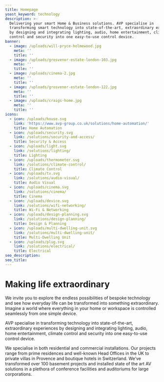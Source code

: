 ```yaml
---
title: Homepage
yoast_keyword: technology
description: >-
  Delivering your smart Home & Business solutions. AVP specialise in
  transforming smart technology into state-of-the-art, extraordinary experiences
  by designing and integrating lighting, audio, home entertainment, climate
  control and security into one easy-to-use control device.
banner:
  - image: /uploads/will-pryce-holmewood.jpg
    meta: ''
    title: ''
  - image: /uploads/grosvenor-estate-london-103.jpg
    meta: ''
    title: ''
  - image: /uploads/cinema-2.jpg
    meta: ''
    title: ''
  - image: /uploads/grosvenor-estate-london-122.jpg
    meta: ''
    title: ''
  - image: /uploads/craigs-home.jpg
    meta: ''
    title: ''
icons:
  - icon: /uploads/house.svg
    link: 'https://www.avp-group.co.uk/solutions/home-automation/'
    title: Home Automation
  - icon: /uploads/security.svg
    link: /solutions/security-and-access/
    title: Security & Access
  - icon: /uploads/light.svg
    link: /solutions/lighting/
    title: Lighting
  - icon: /uploads/thermometer.svg
    link: /solutions/climate-control/
    title: Climate Control
  - icon: /uploads/tv.svg
    link: /solutions/audio-visual/
    title: Audio Visual
  - icon: /uploads/cinema.svg
    link: /solutions/cinema/
    title: Cinema
  - icon: /uploads/device.svg
    link: /solutions/wifi-networking/
    title: Wi-Fi & Networking
  - icon: /uploads/design-planning.svg
    link: /solutions/design-planning/
    title: Design & Planning
  - icon: /uploads/multi-dwelling-unit.svg
    link: /solutions/multi-dwelling-unit/
    title: Multi-Dwelling Unit
  - icon: /uploads/plug.svg
    link: /solutions/electrical/
    title: Electrical
seo_description: 
seo_title: 
---
```


# Making life extraordinary

We invite you to explore the endless possibilities of bespoke technology and see how everyday life can be transformed into something extraordinary. 
Imagine a world where everything in your home or workspace is controlled seamlessly from one simple device.

AVP specialise in transforming technology into state-of-the-art, extraordinary experiences by designing and integrating lighting, audio, home entertainment, climate control and security into one easy-to-use control device.

We specialise in both residential and commercial installations. Our projects range from prime residences and well-known Head Offices in the UK to private villas in Provence and boutique hotels in Switzerland. We’ve transformed over 100 basement projects and installed state of the art AV solutions in a plethora of conference facilities and auditoriums for large corporations.

